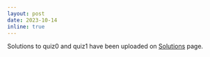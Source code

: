 ```yaml
---
layout: post
date: 2023-10-14
inline: true
---
```


Solutions to quiz0 and quiz1 have been uploaded on [Solutions](/solutions/) page.
